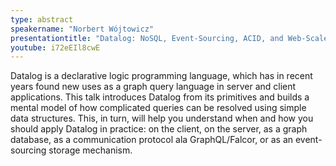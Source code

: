 ```yaml
---
type: abstract
speakername: "Norbert Wójtowicz"
presentationtitle: "Datalog: NoSQL, Event-Sourcing, ACID, and Web-Scale?!"
youtube: i72eEIl8cwE
---
```

Datalog is a declarative logic programming language, which has in recent years found new uses as a graph query language in server and client applications. This talk introduces Datalog from its primitives and builds a mental model of how complicated queries can be resolved using simple data structures. This, in turn, will help you understand when and how you should apply Datalog in practice: on the client, on the server, as a graph database, as a communication protocol ala GraphQL/Falcor, or as an event-sourcing storage mechanism.
